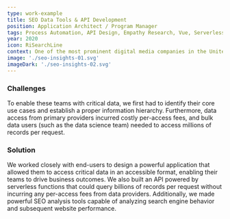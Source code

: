 ```yaml
---
type: work-example
title: SEO Data Tools & API Development
position: Application Architect / Program Manager
tags: Process Automation, API Design, Empathy Research, Vue, Serverless, Redshift, SQS, GraphQL, Node, Python, SEO, Outreach, Data Science, Data Lake, Data Pipelines, ETL Process, Web Scraping, Burst Scaling, Salesforce, Program Management, Engineering Management, Product Discovery
year: 2020
icon: RiSearchLine
context: One of the most prominent digital media companies in the United States needed to improve how they surfaced opportunities and insights to their teams. They also wanted to make business-critical data accessible to various business units, including their Data Science group for large-scale research projects.
image: './seo-insights-01.svg'
imageDark: './seo-insights-02.svg'
---
```


### Challenges

To enable these teams with critical data, we first had to identify their core use cases and establish a proper information hierarchy. Furthermore, data access from primary providers incurred costly per-access fees, and bulk data users (such as the data science team) needed to access millions of records per request.

### Solution

We worked closely with end-users to design a powerful application that allowed them to access critical data in an accessible format, enabling their teams to drive business outcomes. We also built an API powered by serverless functions that could query billions of records per request without incurring any per-access fees from data providers. Additionally, we made powerful SEO analysis tools capable of analyzing search engine behavior and subsequent website performance.
